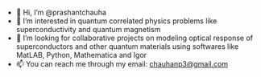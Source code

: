 - 👋 Hi, I’m @prashantchauha
- 👀 I’m interested in quantum correlated physics problems like superconductivity and quantum magnetism
- 💞️ I’m looking for collaborative projects on modeling optical response of superconductors and other quantum materials using softwares like MatLAB, Python, Mathematica and Igor
- 📫 You can reach me through my email: chauhanp3@gmail.com

<!---
prashantchauha/prashantchauha is a ✨ special ✨ repository because its `README.md` (this file) appears on your GitHub profile.
You can click the Preview link to take a look at your changes.
--->
